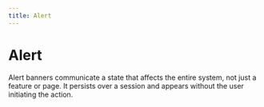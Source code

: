 ```yaml
---
title: Alert
---
```


# Alert

Alert banners communicate a state that affects the entire system, not just a feature or page. It persists over a session and appears without the user initiating the action.
